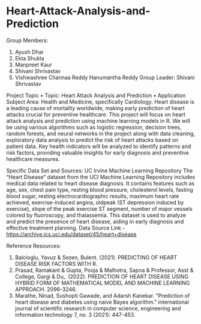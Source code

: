 # Heart-Attack-Analysis-and-Prediction
Group Members:
1. Ayush Dhar
2. Ekta Shukla
3. Manpreet Kaur
4. Shivani Shrivastav
5. Vishwashree Channaa Reddy Hanumantha Reddy
Group Leader: Shivani Shrivastav

Project Topic
• Topic: Heart Attack Analysis and Prediction
• Application Subject Area: Health and Medicine, specifically Cardiology.
Heart disease is a leading cause of mortality worldwide, making early prediction of heart
attacks crucial for preventive healthcare. This project will focus on heart attack analysis
and prediction using machine learning models in R. We will be using various algorithms
such as logistic regression, decision trees, random forests, and neural networks in the
project along with data cleaning, exploratory data analysis to predict the risk of heart
attacks based on patient data. Key health indicators will be analyzed to identify patterns
and risk factors, providing valuable insights for early diagnosis and preventive healthcare
measures.

Specific Data Set and Sources: UC Irvine Machine Learning Repository
The “Heart Disease” dataset from the UCI Machine Learning Repository includes medical
data related to heart disease diagnosis. It contains features such as age, sex, chest pain type,
resting blood pressure, cholesterol levels, fasting blood sugar, resting electrocardiographic
results, maximum heart rate achieved, exercise-induced angina, oldpeak (ST depression
induced by exercise), slope of the peak exercise ST segment, number of major vessels
colored by fluoroscopy, and thalassemia. This dataset is used to analyze and predict the
presence of heart disease, aiding in early diagnosis and effective treatment planning.
Data Source Link - https://archive.ics.uci.edu/dataset/45/heart+disease

Reference Resources:
1. Balcioglu, Yavuz & Sezen, Bulent. (2021). PREDICTING OF HEART DISEASE
RISK FACTORS WITH R.
2. Prasad, Ramakant & Gupta, Pooja & Malhotra, Sapna & Professor, Asst & College,
Gargi & Du,. (2022). PREDICTION OF HEART DISEASE USING HYBRID
FORM OF MATHEMATICAL MODEL AND MACHINE LEARNING
APPROACH. 2096-3246.
3. Marathe, Ninad, Sushopti Gawade, and Adarsh Kanekar. "Prediction of heart
disease and diabetes using naive Bayes algorithm." international journal of
scientific research in computer science, engineering and information technology 7,
no. 3 (2021): 447-453.
